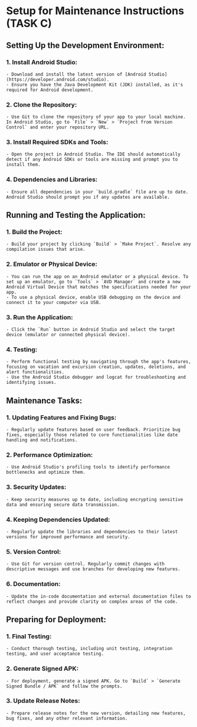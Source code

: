 # Setup for Maintenance Instructions (TASK C)
## Setting Up the Development Environment:

### 1. Install Android Studio:
    - Download and install the latest version of [Android Studio](https://developer.android.com/studio).
    - Ensure you have the Java Development Kit (JDK) installed, as it's required for Android development.

### 2. Clone the Repository:
    - Use Git to clone the repository of your app to your local machine. In Android Studio, go to `File` > `New` > `Project from Version Control` and enter your repository URL.

### 3. Install Required SDKs and Tools:
    - Open the project in Android Studio. The IDE should automatically detect if any Android SDKs or tools are missing and prompt you to install them.

### 4. Dependencies and Libraries:
    - Ensure all dependencies in your `build.gradle` file are up to date. Android Studio should prompt you if any updates are available.

## Running and Testing the Application:

### 1. Build the Project:
    - Build your project by clicking `Build` > `Make Project`. Resolve any compilation issues that arise.

### 2. Emulator or Physical Device:
    - You can run the app on an Android emulator or a physical device. To set up an emulator, go to `Tools` > `AVD Manager` and create a new Android Virtual Device that matches the specifications needed for your app.
    - To use a physical device, enable USB debugging on the device and connect it to your computer via USB.

### 3. Run the Application:
    - Click the `Run` button in Android Studio and select the target device (emulator or connected physical device).

### 4. Testing:
    - Perform functional testing by navigating through the app's features, focusing on vacation and excursion creation, updates, deletions, and alert functionalities.
    - Use the Android Studio debugger and logcat for troubleshooting and identifying issues.

## Maintenance Tasks:

### 1. Updating Features and Fixing Bugs:
    - Regularly update features based on user feedback. Prioritize bug fixes, especially those related to core functionalities like date handling and notifications.

### 2. Performance Optimization:
    - Use Android Studio's profiling tools to identify performance bottlenecks and optimize them.

### 3. Security Updates:
    - Keep security measures up to date, including encrypting sensitive data and ensuring secure data transmission.

### 4. Keeping Dependencies Updated:
    - Regularly update the libraries and dependencies to their latest versions for improved performance and security.

### 5. Version Control:
    - Use Git for version control. Regularly commit changes with descriptive messages and use branches for developing new features. 

### 6. Documentation:
    - Update the in-code documentation and external documentation files to reflect changes and provide clarity on complex areas of the code.

## Preparing for Deployment:

### 1. Final Testing:
    - Conduct thorough testing, including unit testing, integration testing, and user acceptance testing.

### 2. Generate Signed APK:
    - For deployment, generate a signed APK. Go to `Build` > `Generate Signed Bundle / APK` and follow the prompts.

### 3. Update Release Notes:
    - Prepare release notes for the new version, detailing new features, bug fixes, and any other relevant information.

